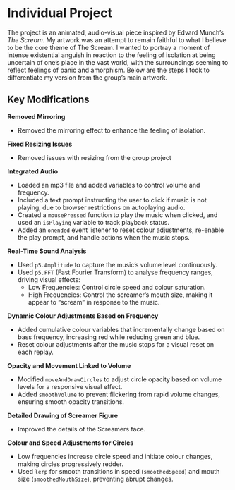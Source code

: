# Individual Project

The project is an animated, audio-visual piece inspired by Edvard Munch’s *The Scream*. My artwork was an attempt to remain faithful to what I believe to be the core theme of The Scream. I wanted to portray a moment of intense existential anguish in reaction to the feeling of isolation at being uncertain of one’s place in the vast world, with the surroundings seeming to reflect feelings of panic and amorphism. Below are the steps I took to differentiate my version from the group’s main artwork.

## Key Modifications

**Removed Mirroring**
- Removed the mirroring effect to enhance the feeling of isolation.

**Fixed Resizing Issues**
- Removed issues with resizing from the group project

**Integrated Audio**
   - Loaded an mp3 file and added variables to control volume and frequency.
   - Included a text prompt instructing the user to click if music is not playing, due to browser restrictions on autoplaying audio.
   - Created a `mousePressed` function to play the music when clicked, and used an `isPlaying` variable to track playback status.
   - Added an `onended` event listener to reset colour adjustments, re-enable the play prompt, and handle actions when the music stops.

**Real-Time Sound Analysis**
   - Used `p5.Amplitude` to capture the music’s volume level continuously.
   - Used `p5.FFT` (Fast Fourier Transform) to analyse frequency ranges, driving visual effects:
      - Low Frequencies: Control circle speed and colour saturation.
      - High Frequencies: Control the screamer’s mouth size, making it appear to “scream” in response to the music.

**Dynamic Colour Adjustments Based on Frequency**
   - Added cumulative colour variables that incrementally change based on bass frequency, increasing red while reducing green and blue.
   - Reset colour adjustments after the music stops for a visual reset on each replay.

**Opacity and Movement Linked to Volume**
   - Modified `moveAndDrawCircles` to adjust circle opacity based on volume levels for a responsive visual effect.
   - Added `smoothVolume` to prevent flickering from rapid volume changes, ensuring smooth opacity transitions.

**Detailed Drawing of Screamer Figure**
   - Improved the details of the Screamers face.

**Colour and Speed Adjustments for Circles**
   - Low frequencies increase circle speed and initiate colour changes, making circles progressively redder.
   - Used `lerp` for smooth transitions in speed (`smoothedSpeed`) and mouth size (`smoothedMouthSize`), preventing abrupt changes.


